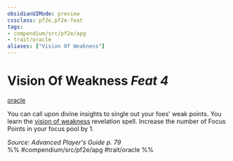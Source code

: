 ```yaml
---
obsidianUIMode: preview
cssclass: pf2e,pf2e-feat
tags:
- compendium/src/pf2e/apg
- trait/oracle
aliases: ["Vision Of Weakness"]
---
```

# Vision Of Weakness  *Feat 4*  
[oracle](Reference/Rules/Traits/oracle-apg.md "Oracle Class Trait")  


You can call upon divine insights to single out your foes' weak points. You learn the [vision of weakness](Reference/Compendium/Spells/vision-of-weakness-apg.md) revelation spell. Increase the number of Focus Points in your focus pool by 1.

*Source: Advanced Player's Guide p. 79*  
%% #compendium/src/pf2e/apg #trait/oracle %%